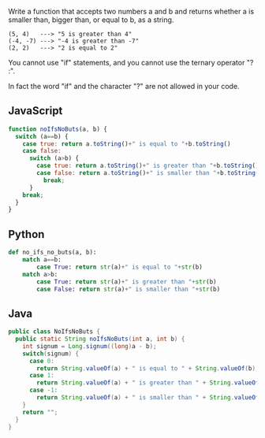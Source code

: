 Write a function that accepts two numbers a and b and returns whether a is smaller than, bigger than, or equal to b, as a string.

```
(5, 4)   ---> "5 is greater than 4"
(-4, -7) ---> "-4 is greater than -7"
(2, 2)   ---> "2 is equal to 2"
```
You cannot use "if" statements, and you cannot use the ternary operator "? :".

In fact the word "if" and the character "?" are not allowed in your code. 

## JavaScript
```js
function noIfsNoButs(a, b) {
  switch (a==b) {
    case true: return a.toString()+" is equal to "+b.toString()
    case false:
      switch (a>b) {
        case true: return a.toString()+" is greater than "+b.toString()
        case false: return a.toString()+" is smaller than "+b.toString()
          break;
      }
    break;
  }
}
```

## Python
```python
def no_ifs_no_buts(a, b):
    match a==b:
        case True: return str(a)+" is equal to "+str(b)
    match a>b:
        case True: return str(a)+" is greater than "+str(b)
        case False: return str(a)+" is smaller than "+str(b)
```

## Java
```java
public class NoIfsNoButs {
  public static String noIfsNoButs(int a, int b) {
    int signum = Long.signum((long)a - b);
    switch(signum) {
      case 0:
        return String.valueOf(a) + " is equal to " + String.valueOf(b);
      case 1:
        return String.valueOf(a) + " is greater than " + String.valueOf(b);
      case -1:
        return String.valueOf(a) + " is smaller than " + String.valueOf(b);
    }
    return "";
  }
}
```